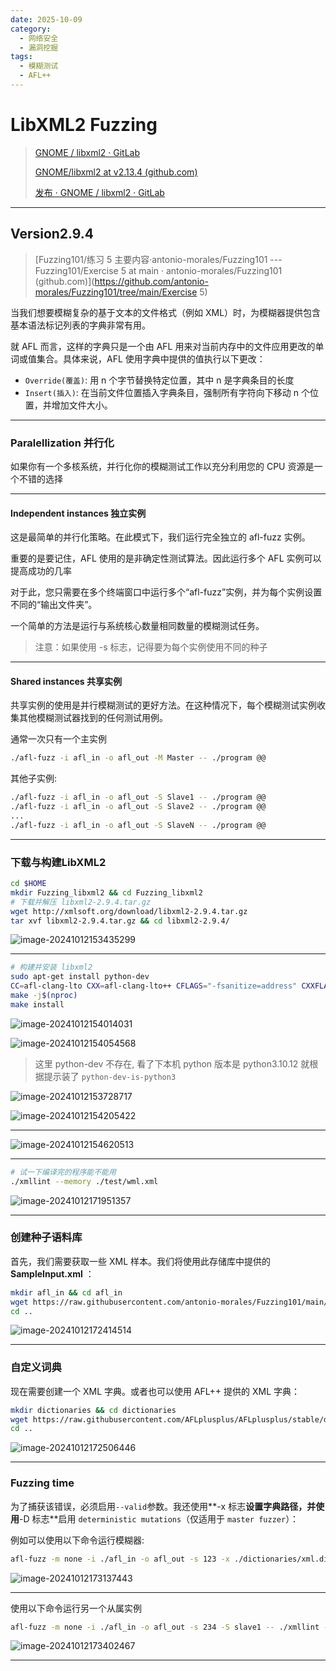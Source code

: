 ```yaml
---
date: 2025-10-09
category:
  - 网络安全
  - 漏洞挖掘
tags:
  - 模糊测试
  - AFL++
---
```



# LibXML2 Fuzzing

> [GNOME / libxml2 · GitLab](https://gitlab.gnome.org/GNOME/libxml2)
>
> [GNOME/libxml2 at v2.13.4 (github.com)](https://github.com/GNOME/libxml2/tree/v2.13.4)
>
> [发布 · GNOME / libxml2 · GitLab](https://gitlab.gnome.org/GNOME/libxml2/-/releases)

---

## Version2.9.4

> [Fuzzing101/练习 5 主要内容·antonio-morales/Fuzzing101 --- Fuzzing101/Exercise 5 at main · antonio-morales/Fuzzing101 (github.com)](https://github.com/antonio-morales/Fuzzing101/tree/main/Exercise 5)

当我们想要模糊复杂的基于文本的文件格式（例如 XML）时，为模糊器提供包含基本语法标记列表的字典非常有用。

就 AFL 而言，这样的字典只是一个由 AFL 用来对当前内存中的文件应用更改的单词或值集合。具体来说，AFL 使用字典中提供的值执行以下更改：

- `Override(覆盖)`: 用 n 个字节替换特定位置，其中 n 是字典条目的长度
- `Insert(插入)`: 在当前文件位置插入字典条目，强制所有字符向下移动 n 个位置，并增加文件大小。

---

### Paralellization 并行化

如果你有一个多核系统，并行化你的模糊测试工作以充分利用您的 CPU 资源是一个不错的选择

---

#### Independent instances 独立实例

这是最简单的并行化策略。在此模式下，我们运行完全独立的 afl-fuzz 实例。

重要的是要记住，AFL 使用的是非确定性测试算法。因此运行多个 AFL 实例可以提高成功的几率

对于此，您只需要在多个终端窗口中运行多个“afl-fuzz”实例，并为每个实例设置不同的“输出文件夹”。

一个简单的方法是运行与系统核心数量相同数量的模糊测试任务。

> 注意：如果使用 -s 标志，记得要为每个实例使用不同的种子

---

#### Shared instances 共享实例

共享实例的使用是并行模糊测试的更好方法。在这种情况下，每个模糊测试实例收集其他模糊测试器找到的任何测试用例。

通常一次只有一个主实例

```bash
./afl-fuzz -i afl_in -o afl_out -M Master -- ./program @@
```

其他子实例:

```bash
./afl-fuzz -i afl_in -o afl_out -S Slave1 -- ./program @@
./afl-fuzz -i afl_in -o afl_out -S Slave2 -- ./program @@
...
./afl-fuzz -i afl_in -o afl_out -S SlaveN -- ./program @@
```

---

### 下载与构建LibXML2

```bash
cd $HOME
mkdir Fuzzing_libxml2 && cd Fuzzing_libxml2
# 下载并解压 libxml2-2.9.4.tar.gz
wget http://xmlsoft.org/download/libxml2-2.9.4.tar.gz
tar xvf libxml2-2.9.4.tar.gz && cd libxml2-2.9.4/
```

![image-20241012153435299](http://cdn.ayusummer233.top/DailyNotes/202410121534410.png)

---

```bash
# 构建并安装 libxml2
sudo apt-get install python-dev
CC=afl-clang-lto CXX=afl-clang-lto++ CFLAGS="-fsanitize=address" CXXFLAGS="-fsanitize=address" LDFLAGS="-fsanitize=address" ./configure --prefix="$HOME/Fuzzing_libxml2/libxml2-2.9.4/install" --disable-shared --without-debug --without-ftp --without-http --without-legacy --without-python LIBS='-ldl'
make -j$(nproc)
make install
```

![image-20241012154014031](http://cdn.ayusummer233.top/DailyNotes/202410121540089.png)

![image-20241012154054568](http://cdn.ayusummer233.top/DailyNotes/202410121540611.png)

> 这里 python-dev 不存在, 看了下本机 python 版本是 python3.10.12 就根据提示装了 `python-dev-is-python3`

![image-20241012153728717](http://cdn.ayusummer233.top/DailyNotes/202410121537774.png)

![image-20241012154205422](http://cdn.ayusummer233.top/DailyNotes/202410121542420.png)

---

![image-20241012154620513](http://cdn.ayusummer233.top/DailyNotes/202410121546557.png)

---

```bash
# 试一下编译完的程序能不能用
./xmllint --memory ./test/wml.xml
```

![image-20241012171951357](http://cdn.ayusummer233.top/DailyNotes/202410121719439.png)

---

### 创建种子语料库

首先，我们需要获取一些 XML 样本。我们将使用此存储库中提供的**SampleInput.xml** ：

```bash
mkdir afl_in && cd afl_in
wget https://raw.githubusercontent.com/antonio-morales/Fuzzing101/main/Exercise%205/SampleInput.xml
cd ..
```

![image-20241012172414514](http://cdn.ayusummer233.top/DailyNotes/202410121724574.png)

---

### 自定义词典

现在需要创建一个 XML 字典。或者也可以使用 AFL++ 提供的 XML 字典：

```bash
mkdir dictionaries && cd dictionaries
wget https://raw.githubusercontent.com/AFLplusplus/AFLplusplus/stable/dictionaries/xml.dict
cd ..
```

![image-20241012172506446](http://cdn.ayusummer233.top/DailyNotes/202410121725500.png)

---

### Fuzzing time

为了捕获该错误，必须启用`--valid`参数。我还使用**-x 标志**设置字典路径，并使用**-D 标志**启用 `deterministic mutations`（仅适用于 `master fuzzer`）：

例如可以使用以下命令运行模糊器:

```bash
afl-fuzz -m none -i ./afl_in -o afl_out -s 123 -x ./dictionaries/xml.dict -D -M master -- ./xmllint --memory --noenc --nocdata --dtdattr --loaddtd --valid --xinclude @@
```

![image-20241012173137443](http://cdn.ayusummer233.top/DailyNotes/202410121731499.png)

---

使用以下命令运行另一个从属实例

```bash
afl-fuzz -m none -i ./afl_in -o afl_out -s 234 -S slave1 -- ./xmllint --memory --noenc --nocdata --dtdattr --loaddtd --valid --xinclude @@
```

![image-20241012173402467](http://cdn.ayusummer233.top/DailyNotes/202410121734521.png)

---











